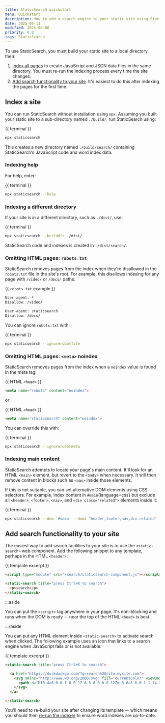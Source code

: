 ```yaml
---
title: StaticSearch quickstart
menu: Quickstart
description: How to add a search engine to your static site using StaticSearch.
date: 2025-06-13
modified: 2025-08-08
priority: 0.8
tags: StaticSearch
---
```


To use StaticSearch, you must build your static site to a local directory, then:

1. [Index all pages](#index-a-site) to create JavaScript and JSON data files in the same directory. You must re-run the indexing process every time the site changes.
1. [Add search functionality to your site](#add-search-functionality-to-your-site). It's easiest to do this after indexing the pages for the first time.


## Index a site

You can run StaticSearch without installation using `npx`. Assuming you built your static site to a sub-directory named `./build/`, run StaticSearch using:

{{ terminal }}
```bash
npx staticsearch
```

This creates a new directory named `./build/search/` containing StaticSearch's JavaScript code and word index data.


### Indexing help

For help, enter:

{{ terminal }}
```bash
npx staticsearch --help
```


### Indexing a different directory

If your site is in a different directory, such as `./dist/`, use:

{{ terminal }}
```bash
npx staticsearch --builddir ./dist/
```

StaticSearch code and indexes is created in `./dist/search/`.


### Omitting HTML pages: `robots.txt`

StaticSearch removes pages from the index when they're disallowed in the `robots.txt` file in the site's root. For example, this disallows indexing for any page with `/video/` or `/docs/` paths:

{{ `robots.txt` example }}
```txt
User-agent: *
Disallow: /video/

User-agent: staticsearch
Disallow: /docs/
```

You can ignore `robots.txt` with:

{{ terminal }}
```bash
npx staticsearch --ignorerobotfile
```


### Omitting HTML pages: `<meta>` noindex

StaticSearch removes pages from the index when a `noindex` value is found in the meta tag:

{{ HTML `<head>` }}
```html
<meta name="robots" content="noindex">
```

or:

{{ HTML `<head>` }}
```html
<meta name="staticsearch" content="noindex">
```

You can override this with:

{{ terminal }}
```bash
npx staticsearch --ignorerobotmeta
```


### Indexing main content

StaticSearch attempts to locate your page's main content. It'll look for an HTML `<main>` element, but revert to the `<body>` when necessary. It will then remove content in blocks such as `<nav>` inside those elements.

If this is not suitable, you can set alternative DOM elements using CSS selectors. For example, index content in `#main`{language=css} but exclude all `<header>`, `<footer>`, `<nav>`, and `<div class="related">` elements inside it:

{{ terminal }}
```bash
npx staticsearch --dom '#main' --domx 'header,footer,nav,div.related'
```


## Add search functionality to your site

The easiest way to add search facilities to your site is to use the `<static-search>` web component. Add the following snippet to any template, perhaps in the HTML `<header>`:

{{ template excerpt }}
```html
<script type="module" src="/search/staticsearch-component.js"></script>

<static-search title="press Ctrl+K to search">
  <p>search</p>
</static-search>
```

:::aside

You can put the `<script>` tag anywhere in your page. It's non-blocking and runs when the DOM is ready -- near the top of the HTML `<head>` is best.

:::/aside

You can put any HTML element inside `<static-search>` to activate search when clicked. The following example uses an icon that links to a search engine when JavaScript fails or is not available:

{{ template excerpt }}
```html
<static-search title="press Ctrl+K to search">

  <a href="https://duckduckgo.com/?q=search%20site:mysite.com">
    <svg xmlns="http://www.w3.org/2000/svg" fill="currentColor" viewBox="0 0 24 24">
      <path d="M10 4a6 6 0 1 0 0 12 6 6 0 0 0 0-12Zm-8 6a8 8 0 1 1 14.3 5l5.4 5.3a1 1 0 0 1-1.4 1.4l-5.4-5.4A8 8 0 0 1 2 10Z"></path>
    </svg>
  </a>

</static-search>
```

You'll need to re-build your site after changing its template -- which means you should then [re-run the indexer](#index-a-site) to ensure word indexes are up-to-date.
